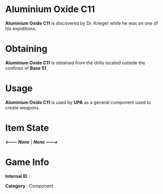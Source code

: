 # Aluminium Oxide C11

**Aluminium Oxide C11** is discovered by Dr. Krieger while he was on one of his expiditions.

# Obtaining

**Aluminium Oxide C11** is obtained from the drills located outside the confines of **Base 51**.

# Usage

**Aluminium Oxide C11** is used by **UPA** as a general component used to create weapons.

# Item State

***<--- None*** | ***None --->***

# Game Info

**Internal ID** : 

**Category** : Component

